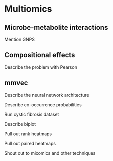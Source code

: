 # Multiomics

## Microbe-metabolite interactions

Mention GNPS

## Compositional effects

Describe the problem with Pearson

## mmvec

Describe the neural network architecture

Describe co-occurrence probabilities

Run cystic fibrosis dataset

Describe biplot

Pull out rank heatmaps

Pull out paired heatmaps

Shout out to mixomics and other techniques



